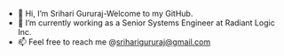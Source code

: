 - 👋 Hi, I’m Srihari Gururaj-Welcome to my GitHub. 
- 👀 I’m currently working as a Senior Systems Engineer at Radiant Logic Inc.
- 📫 Feel free to reach me @sriharigururaj@gmail.com

<!---
SrihariGXD/SrihariGXD is a ✨ special ✨ repository because its `README.md` (this file) appears on your GitHub profile.
You can click the Preview link to take a look at your changes.
--->

